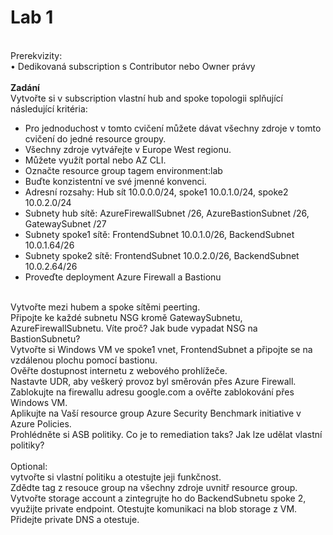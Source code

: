 <h1>Lab 1</h1><br>
Prerekvizity:<br>
•	Dedikovaná subscription s Contributor nebo Owner právy<br><br>
<b>Zadání</b><br>
Vytvořte si v subscription vlastní hub and spoke topologii splňující následující kritéria:<br>
<ul>
<li>Pro jednoduchost v tomto cvičení můžete dávat všechny zdroje v tomto cvičení do jedné resource groupy.
<li>Všechny zdroje vytvářejte v Europe West regionu.
<li>Můžete využít portal nebo AZ CLI.
<li>Označte resource group tagem environment:lab
<li>Buďte konzistentní ve své jmenné konvenci.
<li>Adresní rozsahy: Hub sít 10.0.0.0/24, spoke1 10.0.1.0/24, spoke2 10.0.2.0/24
<li>Subnety hub sítě: AzureFirewallSubnet /26, AzureBastionSubnet /26, GatewaySubnet /27
<li>Subnety spoke1 sítě: FrontendSubnet 10.0.1.0/26, BackendSubnet 10.0.1.64/26
<li>Subnety spoke2 sítě: FrontendSubnet 10.0.2.0/26, BackendSubnet 10.0.2.64/26
<li>Proveďte deployment Azure Firewall a Bastionu
  </ul><br>
Vytvořte mezi hubem a spoke sítěmi peerting.<br>
Připojte ke každé subnetu NSG kromě GatewaySubnetu, AzureFirewallSubnetu. Víte proč? Jak bude vypadat NSG na BastionSubnetu?<br>
Vytvořte si Windows VM ve spoke1 vnet, FrontendSubnet a připojte se na vzdálenou plochu pomocí bastionu.<br>
Ověřte dostupnost internetu z webového prohlížeče.<br>
Nastavte UDR, aby veškerý provoz byl směrován přes Azure Firewall.<br>
Zablokujte na firewallu adresu google.com a ověřte zablokování přes Windows VM.<br>
Aplikujte na Vaší resource group Azure Security Benchmark initiative v Azure Policies.<br>
Prohlédněte si ASB politiky. Co je to remediation taks? Jak lze udělat vlastní politiky?<br>
<br>
Optional: <br>
vytvořte si vlastní politiku a otestujte jeji funkčnost.<br>
Zdědte tag z resouce group na všechny zdroje uvnitř resource group.<br>
Vytvořte storage account a zintegrujte ho do BackendSubnetu spoke 2, využijte private endpoint. Otestujte komunikaci na blob storage z VM.<br>
Přidejte private DNS a otestuje.<br>
